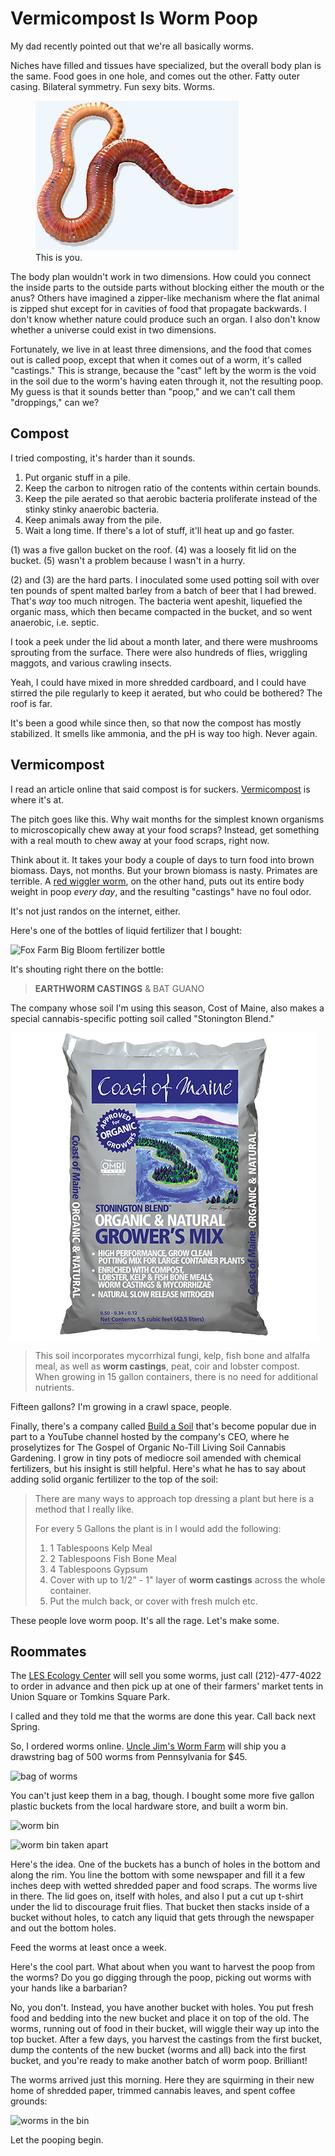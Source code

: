 Vermicompost Is Worm Poop
=========================
My dad recently pointed out that we're all basically worms.

Niches have filled and tissues have specialized, but the overall body plan is
the same. Food goes in one hole, and comes out the other.  Fatty outer casing.
Bilateral symmetry.  Fun sexy bits.  Worms.

<figure>
    <img src="wiggler.jpg" alt="worm"/>
    <figcaption>This is you.</figcaption>
</figure>

The body plan wouldn't work in two dimensions.  How could you connect the
inside parts to the outside parts without blocking either the mouth or the
anus?  Others have imagined a zipper-like mechanism where the flat animal is
zipped shut except for in cavities of food that propagate backwards.  I don't
know whether nature could produce such an organ.  I also don't know whether a
universe could exist in two dimensions.

Fortunately, we live in at least three dimensions, and the food that comes out
is called poop, except that when it comes out of a worm, it's called
"castings."  This is strange, because the "cast" left by the worm is the void
in the soil due to the worm's having eaten through it, not the resulting poop.
My guess is that it sounds better than "poop," and we can't call them
"droppings," can we?

Compost
-------
I tried composting, it's harder than it sounds.

1. Put organic stuff in a pile.
2. Keep the carbon to nitrogen ratio of the contents within certain bounds.
3. Keep the pile aerated so that aerobic bacteria proliferate instead of the
   stinky stinky anaerobic bacteria.
4. Keep animals away from the pile.
5. Wait a long time.  If there's a lot of stuff, it'll heat up and go faster.

(1) was a five gallon bucket on the roof.  (4) was a loosely fit lid on the
bucket.  (5) wasn't a problem because I wasn't in a hurry.

(2) and (3) are the hard parts.  I inoculated some used potting soil with over
ten pounds of spent malted barley from a batch of beer that I had brewed.
That's _way_ too much nitrogen.  The bacteria went apeshit, liquefied the
organic mass, which then became compacted in the bucket, and so went anaerobic,
i.e. septic.

I took a peek under the lid about a month later, and there were mushrooms
sprouting from the surface.  There were also hundreds of flies, wriggling
maggots, and various crawling insects.

Yeah, I could have mixed in more shredded cardboard, and I could have stirred
the pile regularly to keep it aerated, but who could be bothered?  The roof is
far.

It's been a good while since then, so that now the compost has mostly
stabilized.  It smells like ammonia, and the pH is way too high.  Never again.

Vermicompost
------------
I read an article online that said compost is for suckers.  [Vermicompost][1]
is where it's at.

The pitch goes like this.  Why wait months for the simplest known organisms to
microscopically chew away at your food scraps?  Instead, get something with a
real mouth to chew away at your food scraps, right now.

Think about it.  It takes your body a couple of days to turn food into brown
biomass.  Days, not months.  But your brown biomass is nasty.  Primates are
terrible.  A [red wiggler worm][2], on the other hand, puts out its entire body
weight in poop _every day_, and the resulting "castings" have no foul odor.

It's not just randos on the internet, either.

Here's one of the bottles of liquid fertilizer that I bought:

![Fox Farm Big Bloom fertilizer bottle](bigbloom_small.webp)

It's shouting right there on the bottle:

> **EARTHWORM CASTINGS** & BAT GUANO

The company whose soil I'm using this season, Cost of Maine, also makes a
special cannabis-specific potting soil called "Stonington Blend."

![Coast of Maine Stonington Blend potting soil](stonington.jpg)

> This soil incorporates mycorrhizal fungi, kelp, fish bone and alfalfa meal, as well as **worm castings**, peat, coir and lobster compost. When growing in 15 gallon containers,  there is no need for additional nutrients.

Fifteen gallons?  I'm growing in a crawl space, people.

Finally, there's a company called [Build a Soil][3] that's become popular due
in part to a YouTube channel hosted by the company's CEO, where he proselytizes
for The Gospel of Organic No-Till Living Soil Cannabis Gardening.  I grow in
tiny pots of mediocre soil amended with chemical fertilizers, but his insight
is still helpful.  Here's what he has to say about adding solid organic
fertilizer to the top of the soil:

> There are many ways to approach top dressing a plant but here is a method that I really like. 
>
> For every 5 Gallons the plant is in I would add the following:
>
> 1.  1 Tablespoons Kelp Meal
> 2.  2 Tablespoons Fish Bone Meal
> 3.  4 Tablespoons Gypsum
> 4. Cover with up to 1/2" - 1" layer of **worm castings** across the whole container.
> 5. Put the mulch back, or cover with fresh mulch etc. 

These people love worm poop.  It's all the rage.  Let's make some.

Roommates
---------
The [LES Ecology Center][4] will sell you some worms, just call (212)-477-4022
to order in advance and then pick up at one of their farmers' market tents in
Union Square or Tomkins Square Park.

I called and they told me that the worms are done this year.  Call back next Spring.

So, I ordered worms online.  [Uncle Jim's Worm Farm][5] will ship you a
drawstring bag of 500 worms from Pennsylvania for $45.

![bag of worms](bag_small.webp)

You can't just keep them in a bag, though.  I bought some more five gallon
plastic buckets from the local hardware store, and built a worm bin.

![worm bin](bin-closed_small.webp)

![worm bin taken apart](bin-parts_small.webp)

Here's the idea.  One of the buckets has a bunch of holes in the bottom and
along the rim.  You line the bottom with some newspaper and fill it a few
inches deep with wetted shredded paper and food scraps.  The worms live in
there.  The lid goes on, itself with holes, and also I put a cut up t-shirt
under the lid to discourage fruit flies.  That bucket then stacks inside of a
bucket without holes, to catch any liquid that gets through the newspaper and
out the bottom holes.

Feed the worms at least once a week.

Here's the cool part.  What about when you want to harvest the poop from the
worms?  Do you go digging through the poop, picking out worms with your hands
like a barbarian?

No, you don't.  Instead, you have another bucket with holes.  You put fresh
food and bedding into the new bucket and place it on top of the old.  The
worms, running out of food in their bucket, will wiggle their way up into the
top bucket.  After a few days, you harvest the castings from the first bucket,
dump the contents of the new bucket (worms and all) back into the first bucket,
and you're ready to make another batch of worm poop.  Brilliant!

The worms arrived just this morning.  Here they are squirming in their new home
of shredded paper, trimmed cannabis leaves, and spent coffee grounds:

![worms in the bin](worms_small.webp)

Let the pooping begin.

[1]: https://en.wikipedia.org/wiki/Vermicompost
[2]: https://en.wikipedia.org/wiki/Eisenia_fetida
[3]: https://buildasoil.com/
[4]: https://www.lesecologycenter.org/products/
[5]: https://unclejimswormfarm.com/
